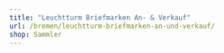 ```yaml
---
title: "Leuchtturm Briefmarken An- & Verkauf"
url: /bremen/leuchtturm-briefmarken-an-und-verkauf/
shop: Sammler
---
```

